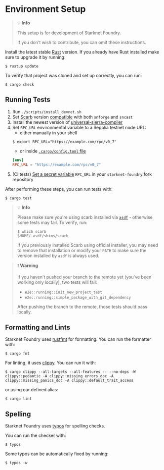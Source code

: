 # Environment Setup

> 💡 **Info**
> 
> This setup is for development of Starknet Foundry.
>
> If you don't wish to contribute, you can omit these instructions.

Install the latest stable [Rust](https://www.rust-lang.org/tools/install) version.
If you already have Rust installed make sure to upgrade it by running:

```shell
$ rustup update
```

To verify that project was cloned and set up correctly, you can run:

```shell
$ cargo check
```

## Running Tests

1. Run `./scripts/install_devnet.sh`
2. Set [Scarb](https://docs.swmansion.com/scarb/) version [compatible](https://github.com/foundry-rs/starknet-foundry/releases) with both `snforge` and `sncast`
3. Install the newest version of [universal-sierra-compiler](https://github.com/software-mansion/universal-sierra-compiler)
4. Set `RPC_URL` environmental variable to a Sepolia testnet node URL:
    - either manually in your shell
    ```shell
    $ export RPC_URL="https://example.com/rpc/v0_7" 
    ```
    - or inside [`.cargo/config.toml` file](https://doc.rust-lang.org/cargo/reference/config.html#configuration-format)
    ```toml
    [env]
    RPC_URL = "https://example.com/rpc/v0_7"
    ```
5. (CI tests) [Set a secret variable](https://docs.github.com/en/actions/security-guides/using-secrets-in-github-actions#creating-secrets-for-a-repository)
   `RPC_URL` in your ``starknet-foundry`` fork repository

After performing these steps, you can run tests with:
```shell
$ cargo test
``` 

> 💡 **Info**
>
> Please make sure you're using scarb installed via [`asdf`](https://asdf-vm.com/) - otherwise some tests may fail.
> To verify, run:
> 
> ```shell
> $ which scarb
> $HOME/.asdf/shims/scarb
> ```
> 
> If you previously installed Scarb using official installer, you may need to remove that installation or modify your `PATH`
> to make sure the version installed by `asdf` is always used.


> ❗️ **Warning**
> 
> If you haven't pushed your branch to the remote yet (you've been working only locally), two tests will fail:
> 
> - `e2e::running::init_new_project_test`
> - `e2e::running::simple_package_with_git_dependency`
> 
> After pushing the branch to the remote, those tests should pass locally.

## Formatting and Lints

Starknet Foundry uses [rustfmt](https://github.com/rust-lang/rustfmt) for formatting. You can run the formatter with:

```shell
$ cargo fmt
```

For linting, it uses [clippy](https://github.com/rust-lang/rust-clippy). You can run it with:

```shell
$ cargo clippy --all-targets --all-features -- --no-deps -W clippy::pedantic -A clippy::missing_errors_doc -A clippy::missing_panics_doc -A clippy::default_trait_access
```

or using our defined alias:

```shell
$ cargo lint
```

## Spelling

Starknet Foundry uses [typos](https://github.com/marketplace/actions/typos-action) for spelling checks.

You can run the checker with:

```shell
$ typos
```

Some typos can be automatically fixed by running:

```shell
$ typos -w
```
